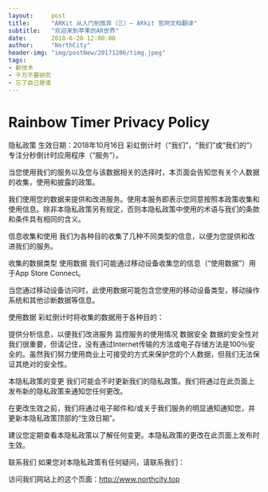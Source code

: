 ```yaml
---
layout:     post
title:      "ARKit 从入门到放弃（三）— ARkit 官网文档翻译"
subtitle:   "欢迎来到苹果的AR世界"
date:       2018-6-20 12:00:00
author:     "NorthCity"
header-img: "img/postNew/20171206/timg.jpeg"
tags:
- 新技术
- 千万不要研究
- 忘了自己是谁
---
```




# Rainbow Timer Privacy Policy

隐私政策
生效日期：2018年10月16日
彩虹倒计时（“我们”，“我们”或“我们的”）专注分秒倒计时应用程序（“服务”）。

当您使用我们的服务以及您与该数据相关的选择时，本页面会告知您有关个人数据的收集，使用和披露的政策。

我们使用您的数据来提供和改进服务。使用本服务即表示您同意按照本政策收集和使用信息。除非本隐私政策另有规定，否则本隐私政策中使用的术语与我们的条款和条件具有相同的含义。

信息收集和使用
我们为各种目的收集了几种不同类型的信息，以便为您提供和改进我们的服务。

收集的数据类型
使用数据
我们可能通过移动设备收集您的信息（“使用数据”）用于App Store Connect。

当您通过移动设备访问时，此使用数据可能包含您使用的移动设备类型，移动操作系统和其他诊断数据等信息。

使用数据
彩虹倒计时将收集的数据用于各种目的：

提供分析信息，以便我们改进服务
监控服务的使用情况
数据安全
数据的安全性对我们很重要，但请记住，没有通过Internet传输的方法或电子存储方法是100％安全的。虽然我们努力使用商业上可接受的方式来保护您的个人数据，但我们无法保证其绝对的安全性。

本隐私政策的变更
我们可能会不时更新我们的隐私政策。我们将通过在此页面上发布新的隐私政策来通知您任何更改。

在更改生效之前，我们将通过电子邮件和/或关于我们服务的明显通知通知您，并更新本隐私政策顶部的“生效日期”。

建议您定期查看本隐私政策以了解任何变更。本隐私政策的更改在此页面上发布时生效。

联系我们
如果您对本隐私政策有任何疑问，请联系我们：

访问我们网站上的这个页面：http://www.northcity.top

